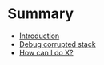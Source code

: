 # Summary

* [Introduction](README.md)
* [Debug corrupted stack](first-question.md)
* [How can I do X?](second-question.md)

